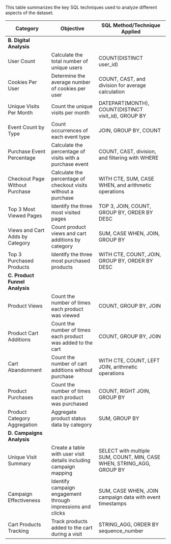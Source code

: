 This table summarizes the key SQL techniques used to analyze different aspects of the dataset.

| Category | Objective | SQL Method/Technique Applied |
|----------|-----------|-----------------------------|
| **B. Digital Analysis** | | |
| User Count | Calculate the total number of unique users | COUNT(DISTINCT user_id) |
| Cookies Per User | Determine the average number of cookies per user | COUNT, CAST, and division for average calculation |
| Unique Visits Per Month | Count the unique visits per month | DATEPART(MONTH), COUNT(DISTINCT visit_id), GROUP BY |
| Event Count by Type | Count occurrences of each event type | JOIN, GROUP BY, COUNT |
| Purchase Event Percentage | Calculate the percentage of visits with a purchase event | COUNT, CAST, division, and filtering with WHERE |
| Checkout Page Without Purchase | Calculate the percentage of checkout visits without a purchase | WITH CTE, SUM, CASE WHEN, and arithmetic operations |
| Top 3 Most Viewed Pages | Identify the three most visited pages | TOP 3, JOIN, COUNT, GROUP BY, ORDER BY DESC |
| Views and Cart Adds by Category | Count product views and cart additions by category | SUM, CASE WHEN, JOIN, GROUP BY |
| Top 3 Purchased Products | Identify the three most purchased products | WITH CTE, COUNT, JOIN, GROUP BY, ORDER BY DESC |
| **C. Product Funnel Analysis** | | |
| Product Views | Count the number of times each product was viewed | COUNT, GROUP BY, JOIN |
| Product Cart Additions | Count the number of times each product was added to the cart | COUNT, GROUP BY, JOIN |
| Cart Abandonment | Count the number of cart additions without purchase | WITH CTE, COUNT, LEFT JOIN, arithmetic operations |
| Product Purchases | Count the number of times each product was purchased | COUNT, RIGHT JOIN, GROUP BY |
| Product Category Aggregation | Aggregate product status data by category | SUM, GROUP BY |
| **D. Campaigns Analysis** | | |
| Unique Visit Summary | Create a table with user visit details including campaign mapping | SELECT with multiple SUM, COUNT, MIN, CASE WHEN, STRING_AGG, GROUP BY |
| Campaign Effectiveness | Identify campaign engagement through impressions and clicks | SUM, CASE WHEN, JOIN campaign data with event timestamps |
| Cart Products Tracking | Track products added to the cart during a visit | STRING_AGG, ORDER BY sequence_number |



